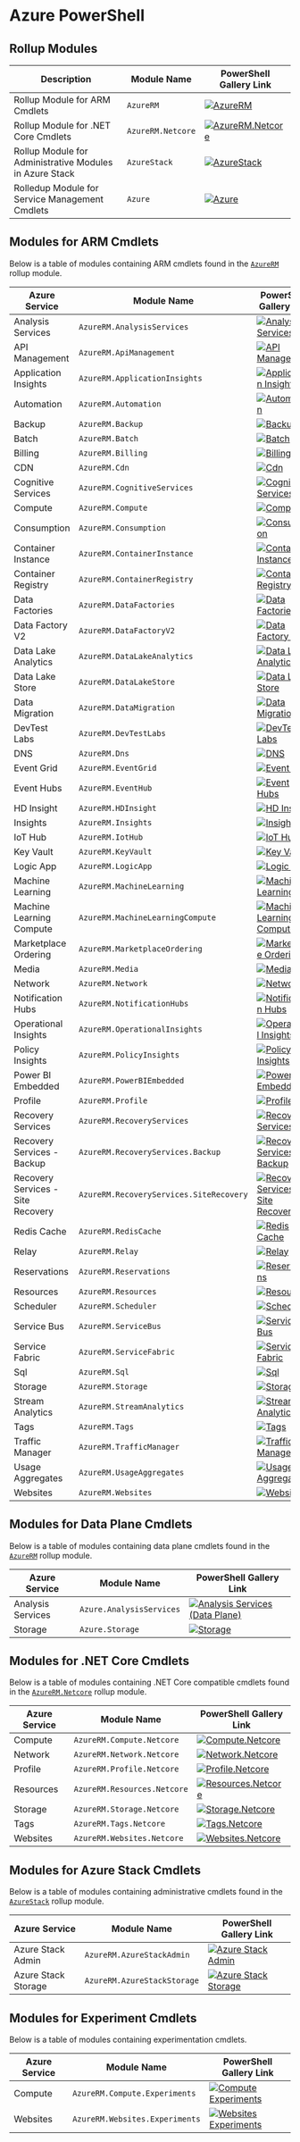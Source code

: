 # Azure PowerShell

## Rollup Modules

| Description                                                      | Module Name       | PowerShell Gallery Link |
| ---------------------------------------------------------------- | ----------------- | ----------------------- |
| Rollup Module for ARM Cmdlets                                    | `AzureRM`         | [![AzureRM](https://img.shields.io/powershellgallery/v/AzureRM.svg?style=flat-square&label=AzureRM)](https://www.powershellgallery.com/packages/AzureRM/) |
| Rollup Module for .NET Core Cmdlets                              | `AzureRM.Netcore` | [![AzureRM.Netcore](https://img.shields.io/powershellgallery/v/AzureRM.Netcore.svg?style=flat-square&label=AzureRM.Netcore)](https://www.powershellgallery.com/packages/AzureRM.Netcore/) |
| Rollup Module for Administrative Modules in Azure Stack          | `AzureStack`      | [![AzureStack](https://img.shields.io/powershellgallery/v/AzureStack.svg?style=flat-square&label=AzureStack)](https://www.powershellgallery.com/packages/AzureStack/) |
| Rolledup Module for Service Management Cmdlets                   | `Azure`           | [![Azure](https://img.shields.io/powershellgallery/v/Azure.svg?style=flat-square&label=Azure)](https://www.powershellgallery.com/packages/Azure/) |

## Modules for ARM Cmdlets

Below is a table of modules containing ARM cmdlets found in the [`AzureRM`](https://www.powershellgallery.com/packages/AzureRM/) rollup module.

| Azure Service                         | Module Name                             | PowerShell Gallery Link |
| ------------------------------------- | --------------------------------------- | ----------------------- |
| Analysis Services                     | `AzureRM.AnalysisServices`              | [![Analysis Services](https://img.shields.io/powershellgallery/v/AzureRM.AnalysisServices.svg?style=flat-square&label=AzureRM.AnalysisServices)](https://www.powershellgallery.com/packages/AzureRM.AnalysisServices/) |
| API Management                        | `AzureRM.ApiManagement`                 | [![API Management](https://img.shields.io/powershellgallery/v/AzureRM.ApiManagement.svg?style=flat-square&label=AzureRM.ApiManagement)](https://www.powershellgallery.com/packages/AzureRM.ApiManagement/) |
| Application Insights                  | `AzureRM.ApplicationInsights`           | [![Application Insights](https://img.shields.io/powershellgallery/v/AzureRM.ApplicationInsights.svg?style=flat-square&label=AzureRM.ApplicationInsights)](https://www.powershellgallery.com/packages/AzureRM.ApplicationInsights/) |
| Automation                            | `AzureRM.Automation`                    | [![Automation](https://img.shields.io/powershellgallery/v/AzureRM.Automation.svg?style=flat-square&label=AzureRM.Automation)](https://www.powershellgallery.com/packages/AzureRM.Automation/) |
| Backup                                | `AzureRM.Backup`                        | [![Backup](https://img.shields.io/powershellgallery/v/AzureRM.Backup.svg?style=flat-square&label=AzureRM.Backup)](https://www.powershellgallery.com/packages/AzureRM.Backup/) 
| Batch                                 | `AzureRM.Batch`                         | [![Batch](https://img.shields.io/powershellgallery/v/AzureRM.Batch.svg?style=flat-square&label=AzureRM.Batch)](https://www.powershellgallery.com/packages/AzureRM.Batch/) |
| Billing                               | `AzureRM.Billing`                       | [![Billing](https://img.shields.io/powershellgallery/v/AzureRM.Billing.svg?style=flat-square&label=AzureRM.Billing)](https://www.powershellgallery.com/packages/AzureRM.Billing/) |
| CDN                                   | `AzureRM.Cdn`                           | [![Cdn](https://img.shields.io/powershellgallery/v/AzureRM.Cdn.svg?style=flat-square&label=AzureRM.Cdn)](https://www.powershellgallery.com/packages/AzureRM.Cdn/) |
| Cognitive Services                    | `AzureRM.CognitiveServices`             | [![Cognitive Services](https://img.shields.io/powershellgallery/v/AzureRM.CognitiveServices.svg?style=flat-square&label=AzureRM.CognitiveServices)](https://www.powershellgallery.com/packages/AzureRM.CognitiveServices/) |
| Compute                               | `AzureRM.Compute`                       | [![Compute](https://img.shields.io/powershellgallery/v/AzureRM.Compute.svg?style=flat-square&label=AzureRM.Compute)](https://www.powershellgallery.com/packages/AzureRM.Compute/) |
| Consumption                           | `AzureRM.Consumption`                   | [![Consumption](https://img.shields.io/powershellgallery/v/AzureRM.Consumption.svg?style=flat-square&label=AzureRM.Consumption)](https://www.powershellgallery.com/packages/AzureRM.Consumption/) |
| Container Instance                    | `AzureRM.ContainerInstance`             | [![Container Instance](https://img.shields.io/powershellgallery/v/AzureRM.ContainerInstance.svg?style=flat-square&label=AzureRM.ContainerInstance)](https://www.powershellgallery.com/packages/AzureRM.ContainerInstance/) |
| Container Registry                    | `AzureRM.ContainerRegistry`             | [![Container Registry](https://img.shields.io/powershellgallery/v/AzureRM.ContainerRegistry.svg?style=flat-square&label=AzureRM.ContainerRegistry)](https://www.powershellgallery.com/packages/AzureRM.ContainerRegistry/) |
| Data Factories                        | `AzureRM.DataFactories`                 | [![Data Factories](https://img.shields.io/powershellgallery/v/AzureRM.DataFactories.svg?style=flat-square&label=AzureRM.DataFactories)](https://www.powershellgallery.com/packages/AzureRM.DataFactories/) |
| Data Factory V2                       | `AzureRM.DataFactoryV2`                 | [![Data Factory V2](https://img.shields.io/powershellgallery/v/AzureRM.DataFactoryV2.svg?style=flat-square&label=AzureRM.DataFactoryV2)](https://www.powershellgallery.com/packages/AzureRM.DataFactoryV2/) |
| Data Lake Analytics                   | `AzureRM.DataLakeAnalytics`             | [![Data Lake Analytics](https://img.shields.io/powershellgallery/v/AzureRM.DataLakeAnalytics.svg?style=flat-square&label=AzureRM.DataLakeAnalytics)](https://www.powershellgallery.com/packages/AzureRM.DataLakeAnalytics/) |
| Data Lake Store                       | `AzureRM.DataLakeStore`                 | [![Data Lake Store](https://img.shields.io/powershellgallery/v/AzureRM.DataLakeStore.svg?style=flat-square&label=AzureRM.DataLakeStore)](https://www.powershellgallery.com/packages/AzureRM.DataLakeStore/) |
| Data Migration                        | `AzureRM.DataMigration`                 | [![Data Migration](https://img.shields.io/powershellgallery/v/AzureRM.DataMigration.svg?style=flat-square&label=AzureRM.DataMigration)](https://www.powershellgallery.com/packages/AzureRM.DataMigration/) |
| DevTest Labs                          | `AzureRM.DevTestLabs`                   | [![DevTest Labs](https://img.shields.io/powershellgallery/v/AzureRM.DevTestLabs.svg?style=flat-square&label=AzureRM.DevTestLabs)](https://www.powershellgallery.com/packages/AzureRM.DevTestLabs/) |
| DNS                                   | `AzureRM.Dns`                           | [![DNS](https://img.shields.io/powershellgallery/v/AzureRM.Dns.svg?style=flat-square&label=AzureRM.Dns)](https://www.powershellgallery.com/packages/AzureRM.Dns/) |
| Event Grid                            | `AzureRM.EventGrid`                     | [![Event Grid](https://img.shields.io/powershellgallery/v/AzureRM.EventGrid.svg?style=flat-square&label=AzureRM.EventGrid)](https://www.powershellgallery.com/packages/AzureRM.EventGrid/) |
| Event Hubs                            | `AzureRM.EventHub`                      | [![Event Hubs](https://img.shields.io/powershellgallery/v/AzureRM.EventHub.svg?style=flat-square&label=AzureRM.EventHub)](https://www.powershellgallery.com/packages/AzureRM.EventHub/) 
| HD Insight                            | `AzureRM.HDInsight`                     | [![HD Insight](https://img.shields.io/powershellgallery/v/AzureRM.HDInsight.svg?style=flat-square&label=AzureRM.HDInsight)](https://www.powershellgallery.com/packages/AzureRM.HDInsight/) |
| Insights                              | `AzureRM.Insights`                      | [![Insights](https://img.shields.io/powershellgallery/v/AzureRM.Insights.svg?style=flat-square&label=AzureRM.Insights)](https://www.powershellgallery.com/packages/AzureRM.Insights/) |
| IoT Hub                               | `AzureRM.IotHub`                        | [![IoT Hub](https://img.shields.io/powershellgallery/v/AzureRM.IotHub.svg?style=flat-square&label=AzureRM.IotHub)](https://www.powershellgallery.com/packages/AzureRM.IotHub/) |
| Key Vault                             | `AzureRM.KeyVault`                      | [![Key Vault](https://img.shields.io/powershellgallery/v/AzureRM.KeyVault.svg?style=flat-square&label=AzureRM.KeyVault)](https://www.powershellgallery.com/packages/AzureRM.KeyVault/) |
| Logic App                             | `AzureRM.LogicApp`                      | [![Logic App](https://img.shields.io/powershellgallery/v/AzureRM.LogicApp.svg?style=flat-square&label=AzureRM.LogicApp)](https://www.powershellgallery.com/packages/AzureRM.LogicApp/) |
| Machine Learning                      | `AzureRM.MachineLearning`               | [![Machine Learning](https://img.shields.io/powershellgallery/v/AzureRM.MachineLearning.svg?style=flat-square&label=AzureRM.MachineLearning)](https://www.powershellgallery.com/packages/AzureRM.MachineLearning/) |
| Machine Learning Compute              | `AzureRM.MachineLearningCompute`        | [![Machine Learning Compute](https://img.shields.io/powershellgallery/v/AzureRM.MachineLearningCompute.svg?style=flat-square&label=AzureRM.MachineLearningCompute)](https://www.powershellgallery.com/packages/AzureRM.MachineLearningCompute/) |
| Marketplace Ordering                  | `AzureRM.MarketplaceOrdering`           | [![Marketplace Ordering](https://img.shields.io/powershellgallery/v/AzureRM.MarketplaceOrdering.svg?style=flat-square&label=AzureRM.MarketplaceOrdering)](https://www.powershellgallery.com/packages/AzureRM.MarketplaceOrdering/) |
| Media                                 | `AzureRM.Media`                         | [![Media](https://img.shields.io/powershellgallery/v/AzureRM.Media.svg?style=flat-square&label=AzureRM.Media)](https://www.powershellgallery.com/packages/AzureRM.Media/) |
| Network                               | `AzureRM.Network`                       | [![Network](https://img.shields.io/powershellgallery/v/AzureRM.Network.svg?style=flat-square&label=AzureRM.Network)](https://www.powershellgallery.com/packages/AzureRM.Network/) |
| Notification Hubs                     | `AzureRM.NotificationHubs`              | [![Notification Hubs](https://img.shields.io/powershellgallery/v/AzureRM.NotificationHubs.svg?style=flat-square&label=AzureRM.NotificationHubs)](https://www.powershellgallery.com/packages/AzureRM.NotificationHubs/) |
| Operational Insights                  | `AzureRM.OperationalInsights`           | [![Operational Insights](https://img.shields.io/powershellgallery/v/AzureRM.OperationalInsights.svg?style=flat-square&label=AzureRM.OperationalInsights)](https://www.powershellgallery.com/packages/AzureRM.OperationalInsights/) |
| Policy Insights                       | `AzureRM.PolicyInsights`                | [![Policy Insights](https://img.shields.io/powershellgallery/v/AzureRM.PolicyInsights.svg?style=flat-square&label=AzureRM.PolicyInsights)](https://www.powershellgallery.com/packages/AzureRM.PolicyInsights/) |
| Power BI Embedded                     | `AzureRM.PowerBIEmbedded`               | [![Power BI Embedded](https://img.shields.io/powershellgallery/v/AzureRM.PowerBIEmbedded.svg?style=flat-square&label=AzureRM.PowerBIEmbedded)](https://www.powershellgallery.com/packages/AzureRM.PowerBIEmbedded/) |
| Profile                               | `AzureRM.Profile`                       | [![Profile](https://img.shields.io/powershellgallery/v/AzureRM.Profile.svg?style=flat-square&label=AzureRM.Profile)](https://www.powershellgallery.com/packages/AzureRM.Profile/) |
| Recovery Services                     | `AzureRM.RecoveryServices`              | [![Recovery Services](https://img.shields.io/powershellgallery/v/AzureRM.RecoveryServices.svg?style=flat-square&label=AzureRM.RecoveryServices)](https://www.powershellgallery.com/packages/AzureRM.RecoveryServices/) |
| Recovery Services - Backup            | `AzureRM.RecoveryServices.Backup`       | [![Recovery Services - Backup](https://img.shields.io/powershellgallery/v/AzureRM.RecoveryServices.Backup.svg?style=flat-square&label=AzureRM.RecoveryServices.Backup)](https://www.powershellgallery.com/packages/AzureRM.RecoveryServices.Backup/) |
| Recovery Services - Site Recovery     | `AzureRM.RecoveryServices.SiteRecovery` | [![Recovery Services - Site Recovery](https://img.shields.io/powershellgallery/v/AzureRM.RecoveryServices.SiteRecovery.svg?style=flat-square&label=AzureRM.RecoveryServices.SiteRecovery)](https://www.powershellgallery.com/packages/AzureRM.RecoveryServices.SiteRecovery/) |
| Redis Cache                           | `AzureRM.RedisCache`                    | [![Redis Cache](https://img.shields.io/powershellgallery/v/AzureRM.RedisCache.svg?style=flat-square&label=AzureRM.RedisCache)](https://www.powershellgallery.com/packages/AzureRM.RedisCache/) |
| Relay                                 | `AzureRM.Relay`                         | [![Relay](https://img.shields.io/powershellgallery/v/AzureRM.Relay.svg?style=flat-square&label=AzureRM.Relay)](https://www.powershellgallery.com/packages/AzureRM.Relay/) |
| Reservations                          | `AzureRM.Reservations`                  | [![Reservations](https://img.shields.io/powershellgallery/v/AzureRM.Reservations.svg?style=flat-square&label=AzureRM.Reservations)](https://www.powershellgallery.com/packages/AzureRM.Reservations/) |
| Resources                             | `AzureRM.Resources`                     | [![Resources](https://img.shields.io/powershellgallery/v/AzureRM.Resources.svg?style=flat-square&label=AzureRM.Resources)](https://www.powershellgallery.com/packages/AzureRM.Resources/) |
| Scheduler                             | `AzureRM.Scheduler`                     | [![Scheduler](https://img.shields.io/powershellgallery/v/AzureRM.Scheduler.svg?style=flat-square&label=AzureRM.Scheduler)](https://www.powershellgallery.com/packages/AzureRM.Scheduler/) |
| Service Bus                           | `AzureRM.ServiceBus`                    | [![Service Bus](https://img.shields.io/powershellgallery/v/AzureRM.ServiceBus.svg?style=flat-square&label=AzureRM.ServiceBus)](https://www.powershellgallery.com/packages/AzureRM.ServiceBus/) |
| Service Fabric                        | `AzureRM.ServiceFabric`                 | [![Service Fabric](https://img.shields.io/powershellgallery/v/AzureRM.ServiceFabric.svg?style=flat-square&label=AzureRM.ServiceFabric)](https://www.powershellgallery.com/packages/AzureRM.ServiceFabric/) |
| Sql                                   | `AzureRM.Sql`                           | [![Sql](https://img.shields.io/powershellgallery/v/AzureRM.Sql.svg?style=flat-square&label=AzureRM.Sql)](https://www.powershellgallery.com/packages/AzureRM.Sql/) |
| Storage                               | `AzureRM.Storage`                       | [![Storage](https://img.shields.io/powershellgallery/v/AzureRM.Storage.svg?style=flat-square&label=AzureRM.Storage)](https://www.powershellgallery.com/packages/AzureRM.Storage/) |
| Stream Analytics                      | `AzureRM.StreamAnalytics`               | [![Stream Analytics](https://img.shields.io/powershellgallery/v/AzureRM.StreamAnalytics.svg?style=flat-square&label=AzureRM.StreamAnalytics)](https://www.powershellgallery.com/packages/AzureRM.StreamAnalytics/) |
| Tags                                  | `AzureRM.Tags`                          | [![Tags](https://img.shields.io/powershellgallery/v/AzureRM.Tags.svg?style=flat-square&label=AzureRM.Tags)](https://www.powershellgallery.com/packages/AzureRM.Tags/) |
| Traffic Manager                       | `AzureRM.TrafficManager`                | [![Traffic Manager](https://img.shields.io/powershellgallery/v/AzureRM.TrafficManager.svg?style=flat-square&label=AzureRM.TrafficManager)](https://www.powershellgallery.com/packages/AzureRM.TrafficManager/) |
| Usage Aggregates                      | `AzureRM.UsageAggregates`               | [![Usage Aggregates](https://img.shields.io/powershellgallery/v/AzureRM.UsageAggregates.svg?style=flat-square&label=AzureRM.UsageAggregates)](https://www.powershellgallery.com/packages/AzureRM.UsageAggregates/) |
| Websites                              | `AzureRM.Websites`                      | [![Websites](https://img.shields.io/powershellgallery/v/AzureRM.Websites.svg?style=flat-square&label=AzureRM.Websites)](https://www.powershellgallery.com/packages/AzureRM.Websites/) |

## Modules for Data Plane Cmdlets

Below is a table of modules containing data plane cmdlets found in the [`AzureRM`](https://www.powershellgallery.com/packages/AzureRM/) rollup module.

| Azure Service     | Module Name                       | PowerShell Gallery Link |
| ----------------- | --------------------------------- | ----------------------- |
| Analysis Services | `Azure.AnalysisServices`          | [![Analysis Services (Data Plane)](https://img.shields.io/powershellgallery/v/Azure.AnalysisServices.svg?style=flat-square&label=Azure.AnalysisServices)](https://www.powershellgallery.com/packages/Azure.AnalysisServices/) |
| Storage           | `Azure.Storage`                   | [![Storage](https://img.shields.io/powershellgallery/v/Azure.Storage.svg?style=flat-square&label=Azure.Storage)](https://www.powershellgallery.com/packages/Azure.Storage/) |

## Modules for .NET Core Cmdlets

Below is a table of modules containing .NET Core compatible cmdlets found in the [`AzureRM.Netcore`](https://www.powershellgallery.com/packages/AzureRM.Netcore/) rollup module.

| Azure Service | Module Name                 | PowerShell Gallery Link |
| ------------- | --------------------------- | ----------------------- |
| Compute       | `AzureRM.Compute.Netcore`   | [![Compute.Netcore](https://img.shields.io/powershellgallery/v/AzureRM.Compute.Netcore.svg?style=flat-square&label=AzureRM.Compute.Netcore)](https://www.powershellgallery.com/packages/AzureRM.Compute.Netcore/) |
| Network       | `AzureRM.Network.Netcore`   | [![Network.Netcore](https://img.shields.io/powershellgallery/v/AzureRM.Network.Netcore.svg?style=flat-square&label=AzureRM.Network.Netcore)](https://www.powershellgallery.com/packages/AzureRM.Network.Netcore/) |
| Profile       | `AzureRM.Profile.Netcore`   | [![Profile.Netcore](https://img.shields.io/powershellgallery/v/AzureRM.Profile.Netcore.svg?style=flat-square&label=AzureRM.Profile.Netcore)](https://www.powershellgallery.com/packages/AzureRM.Profile.Netcore/) |
| Resources     | `AzureRM.Resources.Netcore` | [![Resources.Netcore](https://img.shields.io/powershellgallery/v/AzureRM.Resources.Netcore.svg?style=flat-square&label=AzureRM.Resources.Netcore)](https://www.powershellgallery.com/packages/AzureRM.Resources.Netcore/) |
| Storage       | `AzureRM.Storage.Netcore`   | [![Storage.Netcore](https://img.shields.io/powershellgallery/v/AzureRM.Storage.Netcore.svg?style=flat-square&label=AzureRM.Storage.Netcore)](https://www.powershellgallery.com/packages/AzureRM.Storage.Netcore/) |
| Tags          | `AzureRM.Tags.Netcore`      | [![Tags.Netcore](https://img.shields.io/powershellgallery/v/AzureRM.Tags.Netcore.svg?style=flat-square&label=AzureRM.Tags.Netcore)](https://www.powershellgallery.com/packages/AzureRM.Tags.Netcore/) |
| Websites      | `AzureRM.Websites.Netcore`  | [![Websites.Netcore](https://img.shields.io/powershellgallery/v/AzureRM.Websites.Netcore.svg?style=flat-square&label=AzureRM.Websites.Netcore)](https://www.powershellgallery.com/packages/AzureRM.Websites.Netcore/) |

## Modules for Azure Stack Cmdlets

Below is a table of modules containing administrative cmdlets found in the [`AzureStack`](https://www.powershellgallery.com/packages/AzureStack/) rollup module.

| Azure Service       | Module Name                 | PowerShell Gallery Link |
| ------------------- | --------------------------- | ----------------------- |
| Azure Stack Admin   | `AzureRM.AzureStackAdmin`   | [![Azure Stack Admin](https://img.shields.io/powershellgallery/v/AzureRM.AzureStackAdmin.svg?style=flat-square&label=AzureRM.AzureStackAdmin)](https://www.powershellgallery.com/packages/AzureRM.AzureStackAdmin/) |
| Azure Stack Storage | `AzureRM.AzureStackStorage` | [![Azure Stack Storage](https://img.shields.io/powershellgallery/v/AzureRM.AzureStackStorage.svg?style=flat-square&label=AzureRM.AzureStackStorage)](https://www.powershellgallery.com/packages/AzureRM.AzureStackStorage/) |

## Modules for Experiment Cmdlets

Below is a table of modules containing experimentation cmdlets.

| Azure Service | Module Name                    | PowerShell Gallery Link |
| ------------- | ------------------------------ | ----------------------- |
| Compute       | `AzureRM.Compute.Experiments`  |  [![Compute Experiments](https://img.shields.io/powershellgallery/v/AzureRM.Compute.Experiments.svg?style=flat-square&label=AzureRM.Compute.Experiments)](https://www.powershellgallery.com/packages/AzureRM.Compute.Experiments/) |
| Websites      | `AzureRM.Websites.Experiments` |  [![Websites Experiments](https://img.shields.io/powershellgallery/v/AzureRM.Websites.Experiments.svg?style=flat-square&label=AzureRM.Websites.Experiments)](https://www.powershellgallery.com/packages/AzureRM.Websites.Experiments/) |
